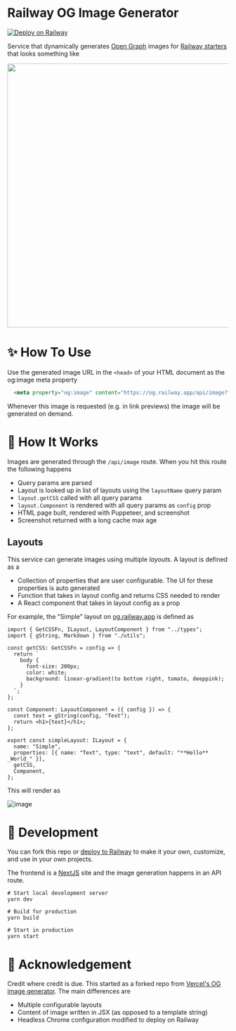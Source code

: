 # Railway OG Image Generator

[![Deploy on Railway](https://railway.app/button.svg)](https://railway.app/new?template=https%3A%2F%2Fgithub.com%2Frailwayapp%2Fog-generator)

Service that dynamically generates [Open Graph](https://ogp.me/) images for [Railway starters](https://railway.app/starters) that looks something like

<img width="600" src="https://og.railway.app/api/image?fileType=png&layoutName=Starter&Theme=Dark&Name=BlitzJS" />

# ✨ How To Use

Use the generated image URL in the `<head>` of your HTML document as the og:image meta property

```html
  <meta property="og:image" content="https://og.railway.app/api/image?fileType=png&layoutName=Simple&Text=**Hello**+_World_" />
```

Whenever this image is requested (e.g. in link previews) the image will be generated on demand.

# 🧐 How It Works

Images are generated through the `/api/image` route. When you hit this route the following happens
- Query params are parsed
- Layout is looked up in list of layouts using the `layoutName` query param
- `layout.getCSS` called with all query params
- `layout.Component` is rendered with all query params as `config` prop
- HTML page built, rendered with Puppeteer, and screenshot
- Screenshot returned with a long cache max age

## Layouts

This service can generate images using multiple _layouts_. A layout is defined as a
- Collection of properties that are user configurable. The UI for these properties is auto generated
- Function that takes in layout config and returns CSS needed to render
- A React component that takes in layout config as a prop

For example, the "Simple" layout on [og.railway.app](https://og.railway.app) is defined as

```tsx
import { GetCSSFn, ILayout, LayoutComponent } from "../types";
import { gString, Markdown } from "./utils";

const getCSS: GetCSSFn = config => {
  return `
    body {
      font-size: 200px;
      color: white;
      background: linear-gradient(to bottom right, tomato, deeppink);
    }
  `;
};

const Component: LayoutComponent = ({ config }) => {
  const text = gString(config, "Text");
  return <h1>{text}</h1>;
};

export const simpleLayout: ILayout = {
  name: "Simple",
  properties: [{ name: "Text", type: "text", default: "**Hello** _World_" }],
  getCSS,
  Component,
};
```

This will render as

![image](https://user-images.githubusercontent.com/3044853/118061050-0868c300-b349-11eb-8ac1-0b0af7d0dc9a.png)

# 🚀 Development

You can fork this repo or [deploy to Railway](https://railway.app/new?template=https%3A%2F%2Fgithub.com%2Frailwayapp%2Fog-generator) to make it your own, customize, and use in your own projects.

The frontend is a [NextJS](https://nextjs.org) site and the image generation happens in an API route.

```
# Start local development server
yarn dev

# Build for production
yarn build

# Start in production
yarn start
```

# 🙌 Acknowledgement

Credit where credit is due. This started as a forked repo from [Vercel's OG image generator](https://github.com/vercel/og-image). The main differences are

- Multiple configurable layouts
- Content of image written in JSX (as opposed to a template string)
- Headless Chrome configuration modified to deploy on Railway

